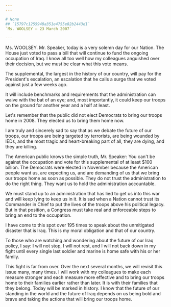 ```yaml
---
---

# None
## `15797c1255948a351e4755e82b2443d1`
`Ms. WOOLSEY — 23 March 2007`

---
```



Ms. WOOLSEY. Mr. Speaker, today is a very solemn day for our Nation. 
The House just voted to pass a bill that will continue to fund the 
ongoing occupation of Iraq. I know all too well how my colleagues 
anguished over their decision, but we must be clear what this vote 
means.

The supplemental, the largest in the history of our country, will pay 
for the President's escalation, an escalation that he calls a surge 
that we voted against just a few weeks ago.

It will include benchmarks and requirements that the administration 
can waive with the bat of an eye; and, most importantly, it could keep 
our troops on the ground for another year and a half at least.

Let's remember that the public did not elect Democrats to bring our 
troops home in 2008. They elected us to bring them home now.

I am truly and sincerely sad to say that as we debate the future of 
our troops, our troops are being targeted by terrorists, are being 
wounded by IEDs, and the most tragic and heart-breaking part of all, 
they are dying, and they are killing.

The American public knows the simple truth, Mr. Speaker: You can't be 
against the occupation and vote for this supplemental of at least $100 
billion. The Democrats were elected in November because the American 
people want us, are expecting us, and are demanding of us that we bring 
our troops home as soon as possible. They do not trust the 
administration to do the right thing. They want us to hold the 
administration accountable.

We must stand up to an administration that has lied to get us into 
this war and will keep lying to keep us in it. It is sad when a Nation 
cannot trust its Commander in Chief to put the lives of the troops 
above his political legacy. But in that position, a Congress must take 
real and enforceable steps to bring an end to the occupation.

I have come to this spot over 195 times to speak about the 
unmitigated disaster that is Iraq. This is my moral obligation and that 
of our country.

To those who are watching and wondering about the future of our Iraq 
policy, I say: I will not stop, I will not rest, and I will not back 
down in my fight until every single last soldier and marine is home 
safe with his or her family.

This fight is far from over. Over the next several months, we will 
revisit this issue many, many times. I will work with my colleagues to 
make each measure stronger and each measure more effective and to bring 
our troops home to their families earlier rather than later. It is with 
their families that they belong. Today will be marked in history. I 
know that the future of our standing in the world and the future of 
Iraq depends on us being bold and brave and taking the actions that 
will bring our troops home.
